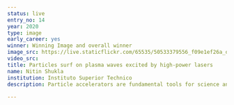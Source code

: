 ```yaml
---
status: live
entry_no: 14
year: 2020
type: image 
early_career: yes 
winner: Winning Image and overall winner
image_src: https://live.staticflickr.com/65535/50533379556_f09e1ef26a_o_d.jpg
video_src: 
title: Particles surf on plasma waves excited by high-power lasers
name: Nitin Shukla
institution: Instituto Superior Technico
description: Particle accelerators are fundamental tools for science and society, enabling scientific discoveries and providing 				 unprecedented insights into fundamental propterties of nature. Miniaturization of those machines would open the way 				 to several applications, from light sources to cancer treatments. Laser wakefield acceleration is a promising candidate 				 to achieve what is called a table-top electron accelerator. The idea is to use a powerful laser to excite a wave in a plasma, 				 an ionized gas and exploit the strong accelerating fields of the wave to accelerate electrons. The picture depicts a laser 				 pulse (in color) causing a strong modulation in the plasma density (in blue) and thus driving the plasma wave. An 				 electron beam (witness bunch, in orange) is injected ito the latter and gets accelerated. The simulation has been performed with 				 the Particle-In-Cell code OSIRIS on ARCHER in the framework of the HPC-Europa3 program. 
  
---
```

